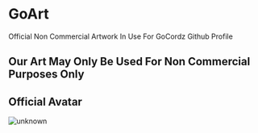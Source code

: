 # GoArt
Official Non Commercial Artwork In Use For GoCordz Github Profile


## Our Art May Only Be Used For Non Commercial Purposes Only

## Official Avatar
![unknown](https://user-images.githubusercontent.com/116932476/198798190-2a79d6c0-049e-4dde-a622-df68f042b296.png)


